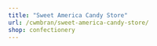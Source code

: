 ```yaml
---
title: "Sweet America Candy Store"
url: /cwmbran/sweet-america-candy-store/
shop: confectionery
---
```

